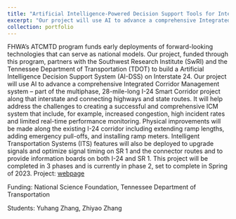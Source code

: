 ```yaml
---
title: "Artificial Intelligence-Powered Decision Support Tools for Integrated Corridor Management on Interstate 24 Smart Corridor"
excerpt: "Our project will use AI to advance a comprehensive Integrated Corridor Management system. <br/><img src='/images/atcmtd.png'>"
collection: portfolio
---
```


FHWA’s ATCMTD program funds early deployments of forward-looking technologies that can 
serve as national models. Our project, funded through this program, partners with the 
Southwest Research Institute (SwRI) and the Tennessee Department of Transportation (TDOT)
to build a Artificial Intelligence Decision Support System (AI-DSS) on Interstate 24. Our 
project will use AI to advance a comprehensive Integrated Corridor Management system – 
part of the multiphase, 28-mile-long I-24 Smart Corridor project along that interstate 
and connecting highways and state routes. It will help address the challenges to creating 
a successful and comprehensive ICM system that include, for example, increased congestion, 
high incident rates and limited real-time performance monitoring. Physical improvements 
will be made along the existing I-24 corridor including extending ramp lengths, adding 
emergency pull-offs, and installing ramp meters. Intelligent Transportation Systems (ITS) 
features will also be deployed to upgrade signals and optimize signal timing on SR 1 and 
the connector routes and to provide information boards on both I-24 and SR 1. This project 
will be completed in 3 phases and is currently in phase 2, set to complete in Spring of 2023.
Project: [webpage](https://www.tn.gov/tdot/projects/region-3/i-24-smart-corridor.html)

Funding:  National Science Foundation, Tennessee Department of Transportation

Students: Yuhang Zhang, Zhiyao Zhang